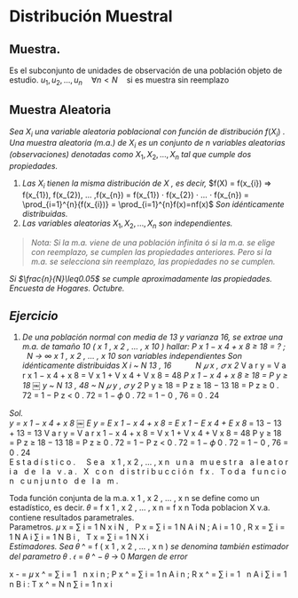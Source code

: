 # Distribución Muestral
## Muestra. 
Es el subconjunto de unidades de observación de una población objeto de estudio. $u_{1},u_{2},\dots,u_{n} \quad \forall n<N \quad\text{si es muestra sin reemplazo}$ 
## Muestra Aleatoria
_Sea_ $X_{i}$ _una variable aleatoria poblacional con función de distribución_ $f(X_{i})$ _. Una muestra aleatoria (m.a.) de_ $X_{i}$ _es un conjunto de n variables aleatorias (observaciones) denotadas como_ $X_{1}, X_2, …, X_n$ _tal que cumple dos propiedades._

1. _Las_ $X_{i}$ _tienen la misma distribución de_ $X$ _, es decir,_ $f(X) = f(x_{i}) ⇒ f(x_{1}), f(x_{2}), … ,f(x_{n}) = f(x_{1}) ⋅ f(x_{2}) ⋅ … ⋅ f(x_{n}) = \prod_{i=1}^{n}{f(x_{i})} = \prod_{i=1}^{n}f(x)=nf(x)$ _Son idénticamente distribuidas._
2. _Las variables aleatorias_ $X_{1} , X_{2} , … , X_{n}$ _son independientes._

>_Nota: Si la m.a. viene de una población infinita ó si la m.a. se elige con reemplazo, se cumplen las propiedades anteriores. Pero si la m.a. se selecciona sin reemplazo, las propiedades no se cumplen._

_Si $\frac{n}{N}\leq0.05$ se cumple aproximadamente las propiedades._
_Encuesta de Hogares. Octubre._   
## _Ejercicio_

1. _De una población normal con media de 13 y varianza 16, se extrae una m.a. de tamaño 10 ( x 1 , x 2 , … , x 10 ) hallar: P x 1 − x 4 + x 8 ≥ 18 = ? ;   N → ∞_
    _x 1 , x 2 , … , x 10 son variables independientes_ _Son idénticamente distribuidas X i ~ N 13 , 16           N 𝜇 x , 𝜎 x 2_ V a r y = V a r x 1 − x 4 + x 8 = V x 1 + V x 4 + V x 8 = 48 _P x 1 − x 4 + x 8 ≥ 18 = P y ≥ 18 ￼ y ~ N 13 , 48 ~ N 𝜇 y , 𝜎 y 2_ P y ≥ 18 = P z ≥ 18 − 13 18 = P z ≥ 0 . 72 = 1 − P z < 0 . 72 = 1 − 𝜙 0 . 72 = 1 − 0 , 76 = 0 . 24  
    

_Sol.  
y = x 1 − x 4 + x 8 ￼ E y = E x 1 − x 4 + x 8 = E x 1 − E x 4 + E x 8_ = 13 − 13 + 13 = 13 V a r y = V a r x 1 − x 4 + x 8 = V x 1 + V x 4 + V x 8 = 48 P y ≥ 18 = P z ≥ 18 − 13 18 = P z ≥ 0 . 72 = 1 − P z < 0 . 72 = 1 − 𝜙 0 . 72 = 1 − 0 , 76 = 0 . 24  
E s t a d í s t i c o .     S e a   x 1 , x 2 , … , x n   u n a   m u e s t r a   a l e a t o r i a   d e   l a   v . a .   X   c o n   d i s t r i b u c c i ó n   f x .   T o d a   f u n c i o n   c u n j u n t o   d e   l a   m .

Toda función conjunta de la m.a. x 1 , x 2 , … , x n se define como un estadístico, es decir. 𝜃 = f x 1 , x 2 , … , x n = f x n Toda poblacion X v.a. contiene resultados parametrales.  
Parametros. 𝜇 x = ∑ i = 1 N x i N ,   P x = ∑ i = 1 N A i N ; A i = 1 0 , R x = ∑ i = 1 N A i ∑ i = 1 N B i ,   T x = ∑ i = 1 N X i  
_Estimadores. Sea_ 𝜃 ^ = f ( x 1 , x 2 , … , x n ) _se denomina también estimador del parametro_ 𝜃 . 𝜖 = 𝜃 ^ − 𝜃 → 0 _Margen de error_

x - = 𝜇 x ^ = ∑ i = 1   n x i n ; P x ^ = ∑ i = 1 n A i n ; R x ^ = ∑ i = 1   n A i ∑ i = 1 n B i : T x ^ = N n ∑ i = 1 n x i
